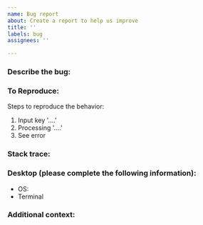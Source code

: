 ```yaml
---
name: Bug report
about: Create a report to help us improve
title: ''
labels: bug
assignees: ''

---
```


<!-- Please search for open issues that relate to the same problem before opening a new one. -->

### Describe the bug:
<!-- A clear and concise description about the bug. -->


### To Reproduce:
Steps to reproduce the behavior:
1. Input key '....'
2. Processing '....'
3. See error

### Stack trace:
<!-- If applicable, add stack trace to help explain your problem. -->


### Desktop (please complete the following information):
* OS: <!-- [e.g. Ubuntu 20.04] -->
* Terminal <!-- [e.g. gnome-terminal]  -->

### Additional context:
<!-- Add any other context about the problem here. -->
